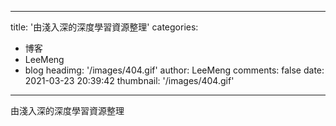 
---
title: '由淺入深的深度學習資源整理'
categories: 
 - 博客
 - LeeMeng
 - blog
headimg: '/images/404.gif'
author: LeeMeng
comments: false
date: 2021-03-23 20:39:42
thumbnail: '/images/404.gif'
---

<div>   
由淺入深的深度學習資源整理  
</div>
            